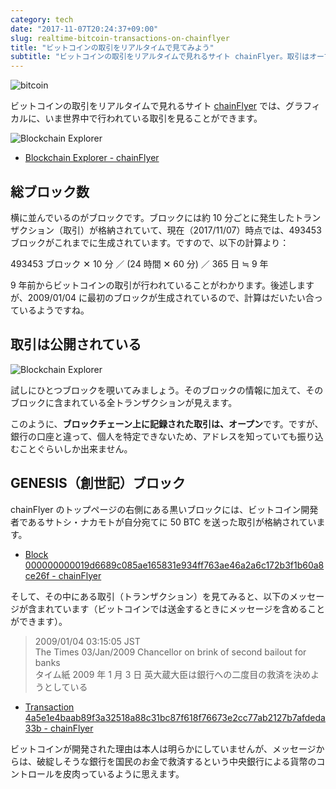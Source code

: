 ```yaml
---
category: tech
date: "2017-11-07T20:24:37+09:00"
slug: realtime-bitcoin-transactions-on-chainflyer
title: "ビットコインの取引をリアルタイムで見てみよう"
subtitle: "ビットコインの取引をリアルタイムで見れるサイト chainFlyer。取引はオープンであることを肌で感じ、ブロックチェーン上に記録された取引の確認の仕方を学びましょう。"
---
```


<img src="/images/2017/11/bitcoin.svg" alt="bitcoin">

ビットコインの取引をリアルタイムで見れるサイト <a href="https://chainflyer.bitflyer.jp/" target="_blank">chainFlyer</a> では、グラフィカルに、いま世界中で行われている取引を見ることができます。

<img src="/images/2017/11/realtime-bitcoin-transactions-1.png" alt="Blockchain Explorer" href="https://chainflyer.bitflyer.jp/">

- [Blockchain Explorer - chainFlyer](https://chainflyer.bitflyer.jp/)

## 総ブロック数

横に並んでいるのがブロックです。ブロックには約 10 分ごとに発生したトランザクション（取引）が格納されていて、現在（2017/11/07）時点では、493453 ブロックがこれまでに生成されています。ですので、以下の計算より：

493453 ブロック ✕ 10 分 ／ (24 時間 ✕ 60 分) ／ 365 日 ≒ 9 年

9 年前からビットコインの取引が行われていることがわかります。後述しますが、2009/01/04 に最初のブロックが生成されているので、計算はだいたい合っているようですね。

## 取引は公開されている

<img src="/images/2017/11/realtime-bitcoin-transactions-2.png" alt="Blockchain Explorer" href="https://chainflyer.bitflyer.jp/">

試しにひとつブロックを覗いてみましょう。そのブロックの情報に加えて、そのブロックに含まれている全トランザクションが見えます。

このように、**ブロックチェーン上に記録された取引は、オープン**です。ですが、銀行の口座と違って、個人を特定できないため、アドレスを知っていても振り込むことぐらいしか出来ません。

## GENESIS（創世記）ブロック

chainFlyer のトップページの右側にある黒いブロックには、ビットコイン開発者であるサトシ・ナカモトが自分宛てに 50 BTC を送った取引が格納されています。

- [Block 000000000019d6689c085ae165831e934ff763ae46a2a6c172b3f1b60a8ce26f - chainFlyer](https://chainflyer.bitflyer.jp/Block/000000000019d6689c085ae165831e934ff763ae46a2a6c172b3f1b60a8ce26f)

そして、その中にある取引（トランザクション）を見てみると、以下のメッセージが含まれています（ビットコインでは送金するときにメッセージを含めることができます）。

> 2009/01/04 03:15:05 JST  
> The Times 03/Jan/2009 Chancellor on brink of second bailout for banks  
> タイム紙 2009 年 1 月 3 日 英大蔵大臣は銀行への二度目の救済を決めようとしている

- [Transaction 4a5e1e4baab89f3a32518a88c31bc87f618f76673e2cc77ab2127b7afdeda33b - chainFlyer](https://chainflyer.bitflyer.jp/Transaction/4a5e1e4baab89f3a32518a88c31bc87f618f76673e2cc77ab2127b7afdeda33b)

ビットコインが開発された理由は本人は明らかにしていませんが、メッセージからは、破綻しそうな銀行を国民のお金で救済するという中央銀行による貨幣のコントロールを皮肉っているように思えます。

<cryptocurrency>
